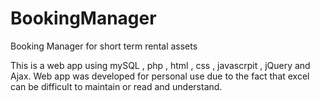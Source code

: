 # BookingManager
Booking Manager for short term rental assets

This is a web app using mySQL , php , html , css , javascrpit , jQuery and Ajax.
Web app was developed for personal use due to the fact that excel can be difficult to maintain or read and understand.

